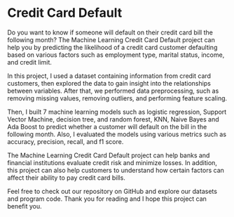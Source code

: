 # Credit Card Default

Do you want to know if someone will default on their credit card bill the following month? The Machine Learning Credit Card Default project can help you by predicting the likelihood of a credit card customer defaulting based on various factors such as employment type, marital status, income, and credit limit.

In this project, I used a dataset containing information from credit card customers, then explored the data to gain insight into the relationships between variables. After that, we performed data preprocessing, such as removing missing values, removing outliers, and performing feature scaling.

Then, I built 7 machine learning models such as logistic regression, Support Vector Machine, decision tree, and random forest, KNN, Naive Bayes and Ada Boost to predict whether a customer will default on the bill in the following month. Also, I evaluated the models using various metrics such as accuracy, precision, recall, and f1 score.

The Machine Learning Credit Card Default project can help banks and financial institutions evaluate credit risk and minimize losses. In addition, this project can also help customers to understand how certain factors can affect their ability to pay credit card bills.

Feel free to check out our repository on GitHub and explore our datasets and program code. Thank you for reading and I hope this project can benefit you.

